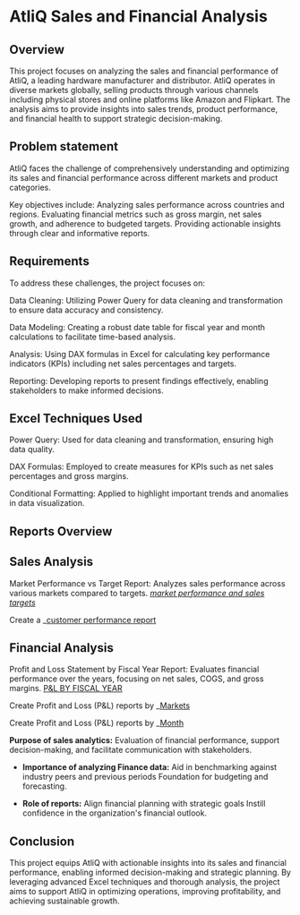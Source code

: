 
# AtliQ Sales and Financial Analysis

## Overview

This project focuses on analyzing the sales and financial performance of AtliQ, a leading hardware manufacturer and distributor. AtliQ operates in diverse markets globally, selling products through various channels including physical stores and online platforms like Amazon and Flipkart. The analysis aims to provide insights into sales trends, product performance, and financial health to support strategic decision-making.


## Problem statement

AtliQ faces the challenge of comprehensively understanding and optimizing its sales and financial performance across different markets and product categories.

 Key objectives include:
Analyzing sales performance across countries and regions.
Evaluating financial metrics such as gross margin, net sales growth, and adherence to budgeted targets.
Providing actionable insights through clear and informative reports.
## Requirements
To address these challenges, the project focuses on:

Data Cleaning: Utilizing Power Query for data cleaning and transformation to ensure data accuracy and consistency.

Data Modeling: Creating a robust date table for fiscal year and month calculations to facilitate time-based analysis.

Analysis: Using DAX formulas in Excel for calculating key performance indicators (KPIs) including net sales percentages and targets.

Reporting: Developing reports to present findings effectively, enabling stakeholders to make informed decisions.
## Excel Techniques Used

Power Query: Used for data cleaning and transformation, ensuring high data quality.

DAX Formulas: Employed to create measures for KPIs such as net sales percentages and gross margins.

Conditional Formatting: Applied to highlight important trends and anomalies in data visualization.

## Reports Overview

## Sales Analysis
Market Performance vs Target Report: Analyzes sales performance across various markets compared to targets. _[market performance and sales targets](https://github.com/Mdiha23/AtliQ-Sales-and-Financial-Performance-Analysis-/blob/main/Market%20Performance%20vs%20Target.pdf)_

Create a _[customer performance report](https://github.com/Mdiha23/AtliQ-Sales-and-Financial-Performance-Analysis-/blob/main/Customer%20Performance%20Report.pdf)


## Financial Analysis
Profit and Loss Statement by Fiscal Year Report: Evaluates financial performance over the years, focusing on net sales, COGS, and gross margins. [P&L BY FISCAL YEAR](https://github.com/Mdiha23/AtliQ-Sales-and-Financial-Performance-Analysis-/blob/main/P%26L%20Statement%20by%20Fiscal%20Year.pdf)

 Create Profit and Loss (P&L) reports by _[Markets](https://github.com/KirandeepMarala/Excel-Sales_Analysis/blob/main/P%26L%20Statement%20by%20Markets.pdf)

 Create Profit and Loss (P&L) reports by _[Month](https://github.com/Mdiha23/AtliQ-Sales-and-Financial-Performance-Analysis-/blob/main/P%26L%20Statement%20by%20Months.pdf)

 **Purpose of sales analytics:** Evaluation of financial performance, support decision-making, and facilitate communication with stakeholders.

- **Importance of analyzing Finance data:** Aid in benchmarking against industry peers and previous periods Foundation for budgeting and forecasting.

- **Role of reports:** Align financial planning with strategic goals Instill confidence in the organization's financial outlook.



## Conclusion
This project equips AtliQ with actionable insights into its sales and financial performance, enabling informed decision-making and strategic planning. By leveraging advanced Excel techniques and thorough analysis, the project aims to support AtliQ in optimizing operations, improving profitability, and achieving sustainable growth.

